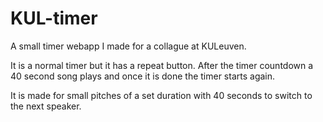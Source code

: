 # KUL-timer
A small timer webapp I made for a collague at KULeuven.

It is a normal timer but it has a repeat button. After the timer countdown a 40 second song plays and once it is done the timer starts again.

It is made for small pitches of a set duration with 40 seconds to switch to the next speaker.
